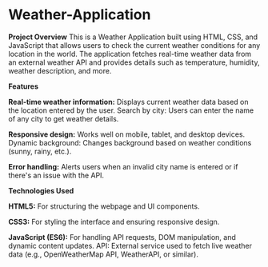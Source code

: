 # Weather-Application

**Project Overview**
This is a Weather Application built using HTML, CSS, and JavaScript that allows users to check the current weather conditions for any location in the world. The application fetches real-time weather data from an external weather API and provides details such as temperature, humidity, weather description, and more.

**Features**

**Real-time weather information:**  Displays current weather data based on the location entered by the user. Search by city: Users can enter the name of any city to get weather details. 

**Responsive design:**  Works well on mobile, tablet, and desktop devices. Dynamic background: Changes background based on weather conditions (sunny, rainy, etc.).

**Error handling:**  Alerts users when an invalid city name is entered or if there's an issue with the API.

**Technologies Used**

**HTML5:**  For structuring the webpage and UI components. 

**CSS3:**  For styling the interface and ensuring responsive design.

**JavaScript (ES6):**  For handling API requests, DOM manipulation, and dynamic content updates. API: External service used to fetch live weather data (e.g., OpenWeatherMap API, WeatherAPI, or similar).

